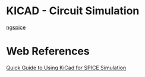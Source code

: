 # KICAD - Circuit Simulation
[ngspice](http://ngspice.sourceforge.net/ngspice-eeschema.html)



# Web References
[]()

[Quick Guide to Using KiCad for SPICE Simulation](https://mithatkonar.com/wiki/doku.php/kicad/kicad_spice_quick_guide)

[]()

[]()

[]()

[]()
